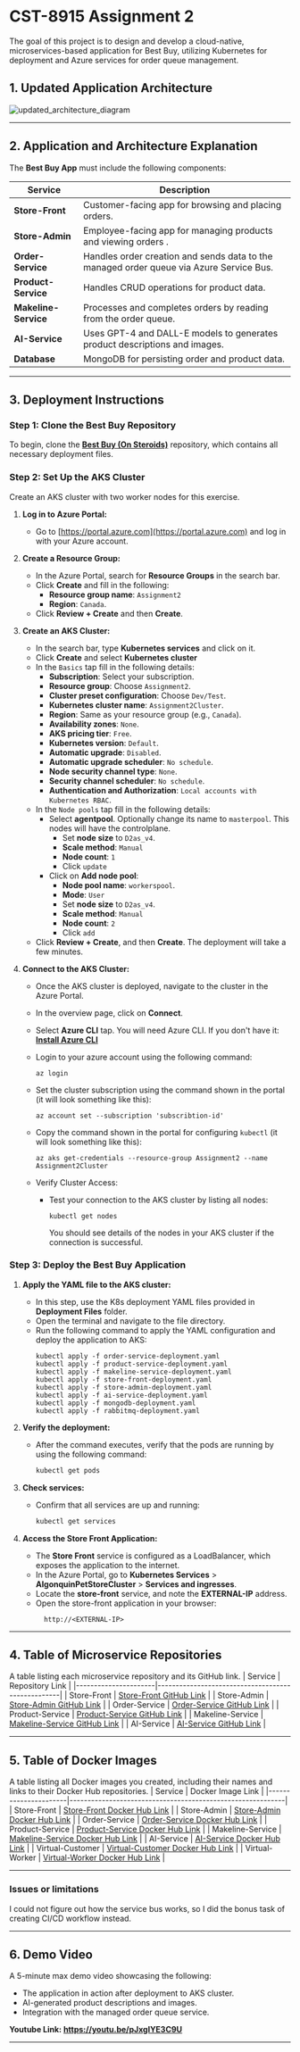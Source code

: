 # CST-8915 Assignment 2 
The goal of this project is to design and develop a cloud-native, microservices-based application for Best Buy, utilizing Kubernetes for deployment and Azure services for order queue management.

## **1. Updated Application Architecture**
![updated_architecture_diagram](./assets/updated_architecture_diagram.png)

---
## **2. Application and Architecture Explanation**
The **Best Buy App** must include the following components:  

| Service              | Description                                                                 |
|----------------------|-----------------------------------------------------------------------------|
| **Store-Front**      | Customer-facing app for browsing and placing orders.              |
| **Store-Admin**      | Employee-facing app for managing products and viewing orders .     |
| **Order-Service**    | Handles order creation and sends data to the managed order queue via Azure Service Bus.          | 
| **Product-Service**  | Handles CRUD operations for product data.                          |
| **Makeline-Service** | Processes and completes orders by reading from the order queue.       |
| **AI-Service**       | Uses GPT-4 and DALL-E models to generates product descriptions and images.    |
| **Database**         | MongoDB for persisting order and product data.                            |

---
## **3. Deployment Instructions**

### Step 1: Clone the Best Buy Repository

To begin, clone the [**Best Buy (On Steroids)**](https://github.com/Yue0218/algonquin-pet-store-on-steroids-assignment2) repository, which contains all necessary deployment files.

### Step 2: Set Up the AKS Cluster
Create an AKS cluster with two worker nodes for this exercise.

1. **Log in to Azure Portal:**
   - Go to [https://portal.azure.com](https://portal.azure.com) and log in with your Azure account.

2. **Create a Resource Group:**
   - In the Azure Portal, search for **Resource Groups** in the search bar.
   - Click **Create** and fill in the following:
     - **Resource group name**: `Assignment2`
     - **Region**: `Canada`.
   - Click **Review + Create** and then **Create**.

3. **Create an AKS Cluster:**
   - In the search bar, type **Kubernetes services** and click on it.
   - Click **Create** and select **Kubernetes cluster**
   - In the `Basics` tap fill in the following details:
     - **Subscription**: Select your subscription.
     - **Resource group**: Choose `Assignment2`.
     - **Cluster preset configuration**: Choose `Dev/Test`.
     - **Kubernetes cluster name**: `Assignment2Cluster`.
     - **Region**: Same as your resource group (e.g., `Canada`).
     - **Availability zones**: `None`.
     - **AKS pricing tier**: `Free`.
     - **Kubernetes version**: `Default`.
     - **Automatic upgrade**: `Disabled`.
     - **Automatic upgrade scheduler**: `No schedule`.
     - **Node security channel type**: `None`.
     - **Security channel scheduler**: `No schedule`.
     - **Authentication and Authorization**: `Local accounts with Kubernetes RBAC`.
   - In the `Node pools` tap fill in the following details:
     - Select **agentpool**. Optionally change its name to `masterpool`. This nodes will have the controlplane.
        - Set **node size** to `D2as_v4`.
        - **Scale method**: `Manual`
        - **Node count**: `1`
        - Click `update`
     - Click on **Add node pool**:
        - **Node pool name**: `workerspool`.
        - **Mode**: `User` 
        - Set **node size** to `D2as_v4`.
        - **Scale method**: `Manual`
        - **Node count**: `2`
        - Click `add`
   - Click **Review + Create**, and then **Create**. The deployment will take a few minutes.

4. **Connect to the AKS Cluster:**
   - Once the AKS cluster is deployed, navigate to the cluster in the Azure Portal.
   - In the overview page, click on **Connect**. 
   - Select **Azure CLI** tap. You will need Azure CLI. If you don't have it: [**Install Azure CLI**](https://learn.microsoft.com/en-us/cli/azure/install-azure-cli?view=azure-cli-latest)
   - Login to your azure account using the following command:
      ```
      az login
      ```
   - Set the cluster subscription using the command shown in the portal (it will look something like this):
      ```
      az account set --subscription 'subscribtion-id'
      ```

   - Copy the command shown in the portal for configuring `kubectl` (it will look something like this):
     ```
     az aks get-credentials --resource-group Assignment2 --name Assignment2Cluster
     ```

   - Verify Cluster Access:
      - Test your connection to the AKS cluster by listing all nodes:
        ```
        kubectl get nodes
        ```
        You should see details of the nodes in your AKS cluster if the connection is successful.

### Step 3: Deploy the Best Buy Application

1. **Apply the YAML file to the AKS cluster:**
   - In this step, use the K8s deployment YAML files provided in **Deployment Files** folder.
   - Open the terminal and navigate to the file directory.
   - Run the following command to apply the YAML configuration and deploy the application to AKS:
      ```
      kubectl apply -f order-service-deployment.yaml
      kubectl apply -f product-service-deployment.yaml
      kubectl apply -f makeline-service-deployment.yaml
      kubectl apply -f store-front-deployment.yaml
      kubectl apply -f store-admin-deployment.yaml
      kubectl apply -f ai-service-deployment.yaml
      kubectl apply -f mongodb-deployment.yaml
      kubectl apply -f rabbitmq-deployment.yaml
      ```

2. **Verify the deployment:**
   - After the command executes, verify that the pods are running by using the following command:
     ```bash
     kubectl get pods
     ```

3. **Check services:**
   - Confirm that all services are up and running:
     ```bash
     kubectl get services
     ```

4. **Access the Store Front Application:**
   - The **Store Front** service is configured as a LoadBalancer, which exposes the application to the internet.
   - In the Azure Portal, go to **Kubernetes Services** > **AlgonquinPetStoreCluster** > **Services and ingresses**.
   - Locate the **store-front** service, and note the **EXTERNAL-IP** address.
   - Open the store-front application in your browser:
     ```
       http://<EXTERNAL-IP>
     ```
---

## 4. Table of Microservice Repositories
A table listing each microservice repository and its GitHub link.
| Service              | Repository Link                                   |
|----------------------|---------------------------------------------------|
| Store-Front          | [Store-Front GitHub Link](https://github.com/Yue0218/store-front-Assignment2)          |
| Store-Admin          | [Store-Admin GitHub Link](https://github.com/Yue0218/store-admin-Assignment2)          |
| Order-Service        | [Order-Service GitHub Link](https://github.com/Yue0218/order-service-Assignment2)        |
| Product-Service      | [Product-Service GitHub Link](https://github.com/Yue0218/product-service-Assignment2)      |
| Makeline-Service     | [Makeline-Service GitHub Link](https://github.com/Yue0218/makeline-service-Assignment2)     |
| AI-Service           | [AI-Service GitHub Link](https://github.com/Yue0218/ai-service-Assignment2)           |

---
## 5. Table of Docker Images
A table listing all Docker images you created, including their names and links to their Docker Hub repositories.
| Service             | Docker Image Link                                           |
|----------------------|------------------------------------------------------------|
| Store-Front          | [Store-Front Docker Hub Link](https://hub.docker.com/repository/docker/gaoyue218/store-front-assignment2/general)          |
| Store-Admin          | [Store-Admin Docker Hub Link](https://hub.docker.com/repository/docker/gaoyue218/store-admin-assignment2/general)          |
| Order-Service        | [Order-Service Docker Hub Link](https://hub.docker.com/repository/docker/gaoyue218/order-service-assignment2/general)        |
| Product-Service      | [Product-Service Docker Hub Link](https://hub.docker.com/repository/docker/gaoyue218/product-service-assignment2/general)      |
| Makeline-Service     | [Makeline-Service Docker Hub Link](https://hub.docker.com/repository/docker/gaoyue218/makeline-service-assignment2/general)     |
| AI-Service           | [AI-Service Docker Hub Link](https://hub.docker.com/repository/docker/gaoyue218/ai-service-assignment2/general)           |
| Virtual-Customer     | [Virtual-Customer Docker Hub Link](https://hub.docker.com/repository/docker/gaoyue218/virtual-customer-assignment2/general)     |
| Virtual-Worker       | [Virtual-Worker Docker Hub Link](https://hub.docker.com/repository/docker/gaoyue218/virtual-worker-assignment2/general)       |

---

### **Issues or limitations**

I could not figure out how the service bus works, so I did the bonus task of creating CI/CD workflow instead.

---
## **6. Demo Video**  
A 5-minute max demo video showcasing the following:  
- The application in action after deployment to AKS cluster.  
- AI-generated product descriptions and images.  
- Integration with the managed order queue service.  

**Youtube Link: https://youtu.be/pJxgIYE3C9U**

---
